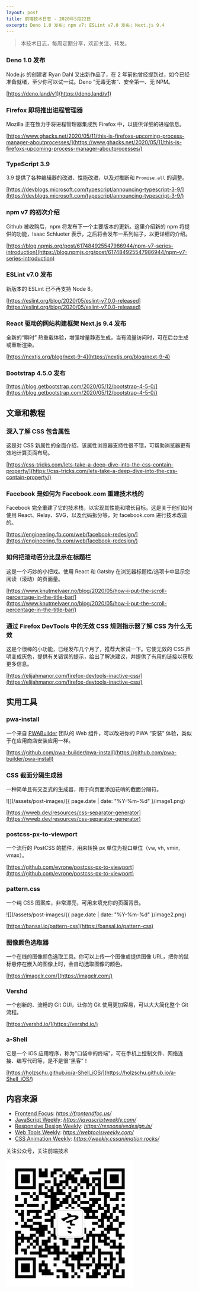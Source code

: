 ```yaml
---
layout: post
title: 前端技术日志 - 2020年5月22日
excerpt: Deno 1.0 发布; npm v7; ESLint v7.0 发布; Next.js 9.4
---
```


> 本技术日志，每周定期分享，欢迎关注、转发。

### Deno 1.0 发布

Node.js 的创建者 Ryan Dahl 又出新作品了，在 2 年前他曾经提到过，如今已经准备就绪，至少你可以试一试。Deno ”无毒无害“、安全第一、无 NPM。

[https://deno.land/v1](https://deno.land/v1)

### Firefox 即将推出进程管理器

Mozilla 正在致力于将进程管理器集成到 Firefox 中，以提供详细的进程信息。

[https://www.ghacks.net/2020/05/11/this-is-firefoxs-upcoming-process-manager-aboutprocesses/](https://www.ghacks.net/2020/05/11/this-is-firefoxs-upcoming-process-manager-aboutprocesses/)

### TypeScript 3.9

3.9 提供了各种编辑器的改进、性能改进，以及对推断和 `Promise.all` 的调整。

[https://devblogs.microsoft.com/typescript/announcing-typescript-3-9/](https://devblogs.microsoft.com/typescript/announcing-typescript-3-9/)

### npm v7 的初次介绍

Github 被收购后，npm 将发布下一个主要版本的更新。这里介绍新的 npm 将提供的功能，Isaac Schlueter 表示，之后将会发布一系列帖子，以更详细的介绍。

[https://blog.npmjs.org/post/617484925547986944/npm-v7-series-introduction](https://blog.npmjs.org/post/617484925547986944/npm-v7-series-introduction)

### ESLint v7.0 发布

新版本的 ESLint 已不再支持 Node 8。

[https://eslint.org/blog/2020/05/eslint-v7.0.0-released](https://eslint.org/blog/2020/05/eslint-v7.0.0-released)

### React 驱动的网站构建框架 Next.js 9.4 发布

全新的“瞬时” 热重载体验，增强增量静态生成，当有流量访问时，可在后台生成或重新渲染。

[https://nextjs.org/blog/next-9-4](https://nextjs.org/blog/next-9-4)

### Bootstrap 4.5.0 发布

[https://blog.getbootstrap.com/2020/05/12/bootstrap-4-5-0/](https://blog.getbootstrap.com/2020/05/12/bootstrap-4-5-0/)

## 文章和教程

### 深入了解 CSS 包含属性

这是对 CSS 新属性的全面介绍，该属性浏览器支持性很不错，可帮助浏览器更有效地计算页面布局。

[https://css-tricks.com/lets-take-a-deep-dive-into-the-css-contain-property/](https://css-tricks.com/lets-take-a-deep-dive-into-the-css-contain-property/)

### Facebook 是如何为 Facebook.com 重建技术栈的

Facebook 完全重建了它的技术栈，以实现其性能和增长目标。这是关于他们如何使用 React、Relay、SVG，以及代码拆分等，对 facebook.com 进行技术改造的。

[https://engineering.fb.com/web/facebook-redesign/](https://engineering.fb.com/web/facebook-redesign/)

### 如何把滚动百分比显示在标题栏

这是一个巧妙的小把戏。使用 React 和 Gatsby 在浏览器标题栏/选项卡中显示您阅读（滚动）的页面量。

[https://www.knutmelvaer.no/blog/2020/05/how-i-put-the-scroll-percentage-in-the-title-bar/](https://www.knutmelvaer.no/blog/2020/05/how-i-put-the-scroll-percentage-in-the-title-bar/)

### 通过 Firefox DevTools 中的无效 CSS 规则指示器了解 CSS 为什么无效

这是个很棒的小功能，已经发布几个月了，推荐大家试一下。它使无效的 CSS 声明变成灰色，提供有关错误的提示，给出了解决建议，并提供了有用的链接以获取更多信息。

[https://elijahmanor.com/firefox-devtools-inactive-css/](https://elijahmanor.com/firefox-devtools-inactive-css/)

## 实用工具

### pwa-install

一个来自 [PWABuilder](https://pwabuilder.com/) 团队的 Web 组件，可以改进你的 PWA “安装” 体验，类似于在应用商店安装应用一样。

[https://github.com/pwa-builder/pwa-install](https://github.com/pwa-builder/pwa-install)

### CSS 截面分隔生成器

一种简单且有交互式的生成器，用于向页面添加花哨的截面分隔符。

![](/assets/post-images/{{ page.date | date: "%Y-%m-%d" }/image1.png)

[https://wweb.dev/resources/css-separator-generator](https://wweb.dev/resources/css-separator-generator)

### postcss-px-to-viewport

一个流行的 PostCSS 的插件，用来转换 px 单位为视口单位（vw, vh, vmin, vmax）。

[https://github.com/evrone/postcss-px-to-viewport](https://github.com/evrone/postcss-px-to-viewport)

### pattern.css

一个纯 CSS 图案库，非常漂亮，可用来填充你的页面背景。

![](/assets/post-images/{{ page.date | date: "%Y-%m-%d" }/image2.png)

[https://bansal.io/pattern-css](https://bansal.io/pattern-css)

### 图像颜色选取器

一个在线的图像颜色选取工具。你可以上传一个图像或提供图像 URL，把你的鼠标悬停在嵌入的图像上时，会自动选取图像的颜色。

[https://imagelr.com/](https://imagelr.com/)

### Vershd

一个创新的、流畅的 Git GUI，让你的 Git 使用更加容易，可以大大简化整个 Git 流程。

[https://vershd.io/](https://vershd.io/)

### a-Shell

它是一个 iOS 应用程序，称为"口袋中的终端"，可在手机上控制文件、网络连接、编写代码等，是不是很“黑客”！

[https://holzschu.github.io/a-Shell_iOS/](https://holzschu.github.io/a-Shell_iOS/)

## 内容来源

- [Frontend Focus](https://frontendfoc.us/): *https://frontendfoc.us/*
- [JavaScript Weekly](https://javascriptweekly.com/): *https://javascriptweekly.com/*
- [Responsive Design Weekly](https://responsivedesign.is/): *https://responsivedesign.is/*
- [Web Tools Weekly](https://webtoolsweekly.com/): *https://webtoolsweekly.com/*
- [CSS Animation Weekly](https://weekly.cssanimation.rocks/): *https://weekly.cssanimation.rocks/*

关注公众号，关注前端技术

![赵不寒的网络日记](/assets/qrcode-clean.jpg)

